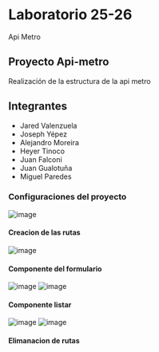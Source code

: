 # Laboratorio 25-26
Api Metro
## Proyecto Api-metro
Realización de la estructura de la api metro
## Integrantes
* Jared Valenzuela
* Joseph Yépez
* Alejandro Moreira
* Heyer Tinoco
* Juan Falconi
* Juan Gualotuña
* Miguel Paredes
### Configuraciones del proyecto
![image](https://github.com/JaredVS777/Laboratorio25_26_Web_Apimetro/assets/126533404/b6bf9aac-4e14-45b5-83a7-405855abc934)
#### Creacion de las rutas
![image](https://github.com/JaredVS777/Laboratorio25_26_Web_Apimetro/assets/126533404/15c447d1-355c-45c3-aebc-fda533b5b07c)
#### Componente del formulario
![image](https://github.com/JaredVS777/Laboratorio25_26_Web_Apimetro/assets/126533404/70961d8f-1424-4590-807c-591f363cabe0)
![image](https://github.com/JaredVS777/Laboratorio25_26_Web_Apimetro/assets/126533404/b35fb36a-833c-42d9-9265-eb3b9d7a6888)
#### Componente listar
![image](https://github.com/JaredVS777/Laboratorio25_26_Web_Apimetro/assets/126533404/ffc4b64d-e567-47de-811f-3a35717f9ae9)
![image](https://github.com/JaredVS777/Laboratorio25_26_Web_Apimetro/assets/126533404/a61d8713-e382-4b75-b5e1-9fdffe40f541)
#### Elimanacion de rutas
